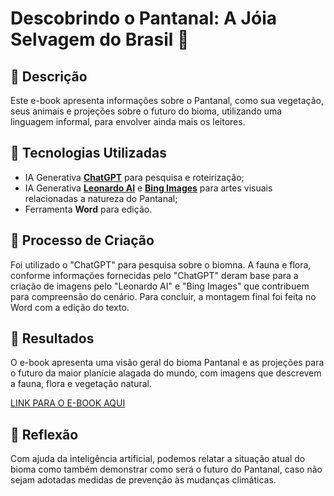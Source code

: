 # Descobrindo o Pantanal: A Jóia Selvagem do Brasil 🌌

## 📒 Descrição
Este e-book apresenta informações sobre o Pantanal, como sua vegetação, seus animais e projeções sobre o futuro do bioma, utilizando uma linguagem informal, para envolver ainda mais os leitores.

## 🤖 Tecnologias Utilizadas
- IA Generativa **[ChatGPT](https://chat.openai.com)** para  pesquisa e roteirização;
- IA Generativa **[Leonardo AI](https://leonardo.ai)** e **[Bing Images](https://www.bing.com/images/create)** para artes visuais relacionadas a natureza do Pantanal;
- Ferramenta **Word** para edição.

## 🧐 Processo de Criação
Foi utilizado o "ChatGPT" para pesquisa sobre o biomna. A fauna e flora, conforme informações fornecidas pelo "ChatGPT" deram base para a criação de imagens pelo "Leonardo AI" e "Bing Images" que contribuem para compreensão do cenário. Para concluir, a montagem final foi feita no Word com a edição do texto.

## 🚀 Resultados
O e-book apresenta uma visão geral do bioma Pantanal e as projeções para o futuro da maior planície alagada do mundo, com imagens que descrevem a fauna, flora e vegetação natural.

[LINK PARA O E-BOOK AQUI](https://acrobat.adobe.com/id/urn:aaid:sc:us:3bdf63a0-c4b4-4c73-84f5-9c9893df7c8a)

## 💭 Reflexão
Com ajuda da inteligência artificial, podemos relatar a situação atual do bioma como também demonstrar como será o futuro do Pantanal, caso não sejam adotadas medidas de prevenção às mudanças climáticas.
